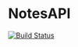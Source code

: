 # NotesAPI
[![Build Status](https://travis-ci.org/blaz-rupnik/NotesAPI.svg?branch=master)](https://travis-ci.org/blaz-rupnik/NotesAPI)
